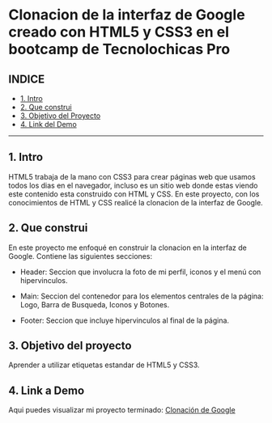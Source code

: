 # Clonacion de la interfaz de Google creado con HTML5 y CSS3 en el bootcamp de Tecnolochicas Pro

## **INDICE**

* [1. Intro](https://github.com/Mosarita21/Clonacion-de-Google/new/main?readme=1#1-intro)
* [2. Que construi](https://github.com/Mosarita21/Clonacion-de-Google/new/main?readme=1#2-que-construi)
* [3. Objetivo del Proyecto](https://github.com/Mosarita21/Clonacion-de-Google/new/main?readme=1#3-objetivo-del-proyecto)
* [4. Link del Demo](https://github.com/Mosarita21/Clonacion-de-Google/new/main?readme=1#4-link-a-demo)

****

## 1. Intro
HTML5 trabaja de la mano con CSS3 para crear páginas web que usamos todos los dias en el navegador, incluso es un sitio web donde estas viendo este contenido esta construido con HTML y CSS. En este proyecto, con los conocimientos de HTML y CSS realicé la clonacion de la interfaz de Google.

## 2. Que construi
En este proyecto me enfoqué en construir la clonacion en la interfaz de Google. 
Contiene las siguientes secciones:

* Header: Seccion que involucra la foto de mi perfil, iconos y el menú con hipervinculos.

* Main: Seccion del contenedor para los elementos centrales de la página: Logo, Barra de Busqueda, Iconos y Botones.

* Footer: Seccion que incluye hipervinculos al final de la página.

## 3. Objetivo del proyecto
Aprender a utilizar etiquetas estandar de HTML5 y CSS3.

## 4. Link a Demo
Aqui puedes visualizar mi proyecto terminado: [Clonación de Google](https://velvety-torrone-233931.netlify.app)



